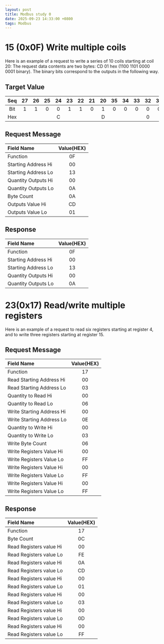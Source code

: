 ```yaml
---
layout: post
title: Modbus study 0
date: 2025-09-23 14:33:00 +0800
tags: Modbus
---
```


# 15 (0x0F) Write multiple coils
Here is an example of a request to write a series of 10 coils starting at coil 20:
The request data contents are two bytes: CD 01 hex (1100 1101 0000 0001 binary). The binary bits correspond to the outputs in the following way.

## Target Value

| Seq | 27 | 26 | 25 | 24 | 23 | 22 | 21 | 20 | 35 | 34 | 33 | 32 | 31 | 30 | 29 | 28 |
|:-:  |:-:|:-:|:-:|:-:|:-:|:-:|:-:|:-:|:-:|:-:|:-:|:-:|:-:|:-:|:-:|:-:|
| Bit | 1 | 1 | 0 | 0 | 1 | 1 | 0 | 1 | 0 | 0 | 0 | 0 | 0 | 0 | 0 | 1 |
| Hex |   |   |   | C |   |   |   | D |   |   |   | 0 |   |   |   | 1 |


## Request Message

| Field Name | Value(HEX) |
| :-- | :-: |
| Function | 0F |
| Starting Address Hi | 00 |
| Starting Address Lo | 13 |
| Quantity Outputs Hi | 00 |
| Quantity Outputs Lo | 0A |
| Byte Count | 0A |
| Outputs Value Hi | CD |
| Outputs Value Lo | 01 |

## Response

| Field Name | Value(HEX) |
| :-- | :-: |
| Function | 0F |
| Starting Address Hi | 00 |
| Starting Address Lo | 13 |
| Quantity Outputs Hi | 00 |
| Quantity Outputs Lo | 0A |


# 23(0x17) Read/write multiple registers
Here is an example of a request to read six registers starting at register 4, and to write three registers starting at register 15.

## Request Message

| Field Name | Value(HEX) |
| :-- | :-: |
| Function | 17 |
| Read Starting Address Hi | 00 |
| Read Starting Address Lo | 03 |
| Quantity to Read Hi | 00 |
| Quantity to Read Lo | 06 |
| Write Starting Address Hi | 00 |
| Write Starting Address Lo | 0E |
| Quantity to Write Hi | 00 |
| Quantity to Write Lo | 03 |
| Write Byte Count | 06 |
| Write Registers Value Hi | 00 |
| Write Registers Value Lo | FF |
| Write Registers Value Hi | 00 |
| Write Registers Value Lo | FF |
| Write Registers Value Hi | 00 |
| Write Registers Value Lo | FF |

## Response

| Field Name | Value(HEX) |
| :-- | :-: |
| Function | 17 |
| Byte Count | 0C |
| Read Registers value Hi | 00 |
| Read Registers value Lo | FE |
| Read Registers value Hi | 0A |
| Read Registers value Lo | CD |
| Read Registers value Hi | 00 |
| Read Registers value Lo | 01 |
| Read Registers value Hi | 00 |
| Read Registers value Lo | 03 |
| Read Registers value Hi | 00 |
| Read Registers value Lo | 0D |
| Read Registers value Hi | 00 |
| Read Registers value Lo | FF |


